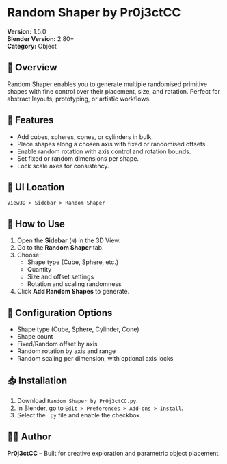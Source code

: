 # Random Shaper by Pr0j3ctCC

**Version:** 1.5.0  
**Blender Version:** 2.80+  
**Category:** Object

## 🧊 Overview

Random Shaper enables you to generate multiple randomised primitive shapes with fine control over their placement, size, and rotation. Perfect for abstract layouts, prototyping, or artistic workflows.

## 🎯 Features

- Add cubes, spheres, cones, or cylinders in bulk.
- Place shapes along a chosen axis with fixed or randomised offsets.
- Enable random rotation with axis control and rotation bounds.
- Set fixed or random dimensions per shape.
- Lock scale axes for consistency.

## 📂 UI Location

`View3D > Sidebar > Random Shaper`

## 🧪 How to Use

1. Open the **Sidebar** (`N`) in the 3D View.
2. Go to the **Random Shaper** tab.
3. Choose:
   - Shape type (Cube, Sphere, etc.)
   - Quantity
   - Size and offset settings
   - Rotation and scaling randomness
4. Click **Add Random Shapes** to generate.

## 🔧 Configuration Options

- Shape type (Cube, Sphere, Cylinder, Cone)
- Shape count
- Fixed/Random offset by axis
- Random rotation by axis and range
- Random scaling per dimension, with optional axis locks

## 📥 Installation

1. Download `Random Shaper by Pr0j3ctCC.py`.
2. In Blender, go to `Edit > Preferences > Add-ons > Install`.
3. Select the `.py` file and enable the checkbox.

## 👨‍💻 Author

**Pr0j3ctCC** – Built for creative exploration and parametric object placement.
